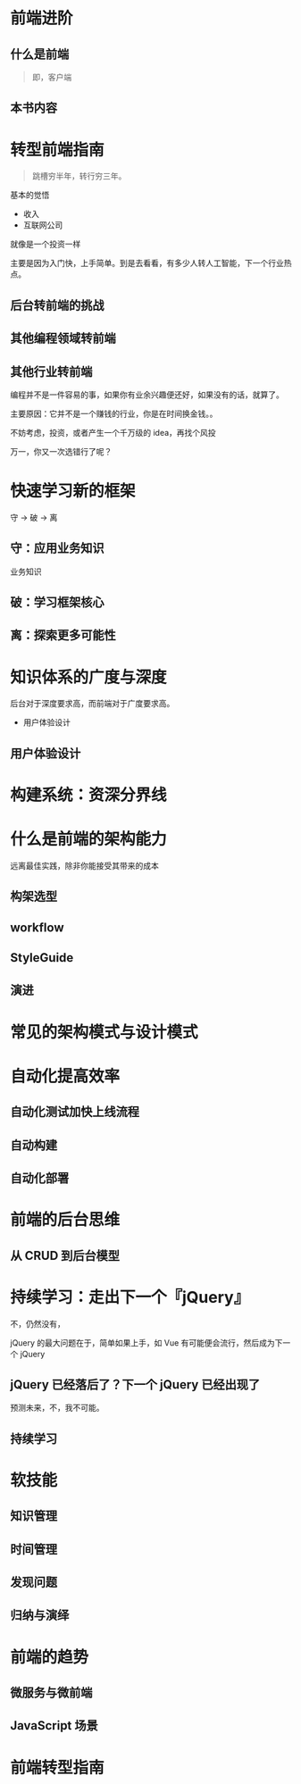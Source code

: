 
# 前端进阶

## 什么是前端

> 即，客户端

## 本书内容

# 转型前端指南

> 跳槽穷半年，转行穷三年。

基本的觉悟

 - 收入
 - 互联网公司

就像是一个投资一样

主要是因为入门快，上手简单。到是去看看，有多少人转人工智能，下一个行业热点。

## 后台转前端的挑战

## 其他编程领域转前端

## 其他行业转前端

编程并不是一件容易的事，如果你有业余兴趣便还好，如果没有的话，就算了。

主要原因：它并不是一个赚钱的行业，你是在时间换金钱。。

不妨考虑，投资，或者产生一个千万级的 idea，再找个风投

万一，你又一次选错行了呢？

# 快速学习新的框架

守 -> 破 -> 离

## 守：应用业务知识

业务知识


## 破：学习框架核心


## 离：探索更多可能性


# 知识体系的广度与深度

后台对于深度要求高，而前端对于广度要求高。

 - 用户体验设计

## 用户体验设计



# 构建系统：资深分界线

# 什么是前端的架构能力

远离最佳实践，除非你能接受其带来的成本

## 构架选型

## workflow

## StyleGuide

## 演进

# 常见的架构模式与设计模式

# 自动化提高效率

## 自动化测试加快上线流程

## 自动构建

## 自动化部署

# 前端的后台思维

## 从 CRUD 到后台模型

## 

# 持续学习：走出下一个『jQuery』

不，仍然没有，

jQuery 的最大问题在于，简单如果上手，如 Vue 有可能便会流行，然后成为下一个 jQuery

## jQuery 已经落后了？下一个 jQuery 已经出现了

预测未来，不，我不可能。


## 持续学习


# 软技能

## 知识管理

## 时间管理

## 发现问题

## 归纳与演绎

# 前端的趋势

## 微服务与微前端

## JavaScript 场景

# 前端转型指南
